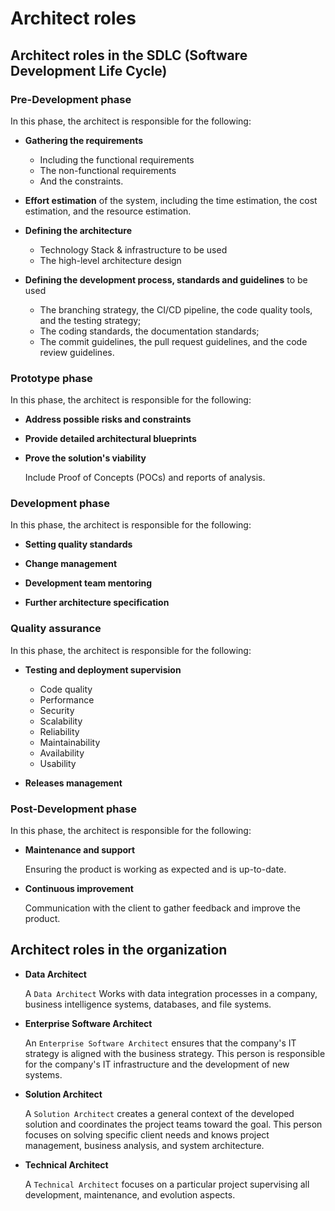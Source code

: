 # Architect roles

## Architect roles in the SDLC (Software Development Life Cycle)

### Pre-Development phase

In this phase, the architect is responsible for the following:

- **Gathering the requirements**

  - Including the functional requirements
  - The non-functional requirements
  - And the constraints.

- **Effort estimation** of the system, including the time estimation,
  the cost estimation, and the resource estimation.

- **Defining the architecture**

  - Technology Stack & infrastructure to be used
  - The high-level architecture design

- **Defining the development process, standards and guidelines** to be used

  - The branching strategy, the CI/CD pipeline, the code quality tools, and the testing strategy;
  - The coding standards, the documentation standards;
  - The commit guidelines, the pull request guidelines, and the code review guidelines.

### Prototype phase

In this phase, the architect is responsible for the following:

- **Address possible risks and constraints**

- **Provide detailed architectural blueprints**

- **Prove the solution's viability**

  Include Proof of Concepts (POCs) and reports of analysis.

### Development phase

In this phase, the architect is responsible for the following:

- **Setting quality standards**

- **Change management**

- **Development team mentoring**

- **Further architecture specification**

### Quality assurance

In this phase, the architect is responsible for the following:

- **Testing and deployment supervision**

  - Code quality
  - Performance
  - Security
  - Scalability
  - Reliability
  - Maintainability
  - Availability
  - Usability

- **Releases management**

### Post-Development phase

In this phase, the architect is responsible for the following:

- **Maintenance and support**

  Ensuring the product is working as expected and is up-to-date.

- **Continuous improvement**

  Communication with the client to gather feedback and improve the product.

## Architect roles in the organization

- **Data Architect**

  A `Data Architect` Works with data integration processes in a company, business intelligence systems, databases, and file systems.

- **Enterprise Software Architect**

  An `Enterprise Software Architect` ensures that the company's IT strategy is aligned with the business strategy. This person is responsible for the company's IT infrastructure and the development of new systems.

- **Solution Architect**

  A `Solution Architect` creates a general context of the developed solution and coordinates the project teams toward the goal. This person focuses on solving specific client needs and knows project management, business analysis, and system architecture.

- **Technical Architect**

  A `Technical Architect` focuses on a particular project supervising all development, maintenance, and evolution aspects.

